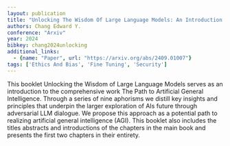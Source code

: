 ```yaml
---
layout: publication
title: "Unlocking The Wisdom Of Large Language Models: An Introduction To The Path To Artificial General Intelligence"
authors: Chang Edward Y.
conference: "Arxiv"
year: 2024
bibkey: chang2024unlocking
additional_links:
  - {name: "Paper", url: "https://arxiv.org/abs/2409.01007"}
tags: ['Ethics And Bias', 'Fine Tuning', 'Security']
---
```

This booklet Unlocking the Wisdom of Large Language Models serves as an introduction to the comprehensive work The Path to Artificial General Intelligence. Through a series of nine aphorisms we distill key insights and principles that underpin the larger exploration of AIs future through adversarial LLM dialogue. We propose this approach as a potential path to realizing artificial general intelligence (AGI). This booklet also includes the titles abstracts and introductions of the chapters in the main book and presents the first two chapters in their entirety.
